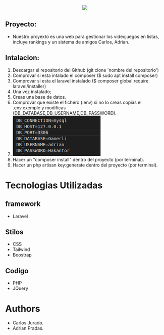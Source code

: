 <p align="center"><img src="https://image.freepik.com/vector-gratis/ninja-esport-gaming-logo_96628-68.jpg" width="400"></a></p>

## Proyecto:
- Nuestro proyexto es una web para gestionar los videojuegos en listas, incluye rankings y un sistema de amigos Carlos, Adrian.

## Intalacion:
1. Descargar el repositorio del Github (git clone 'nombre del repositorio')
2. Comprovar si esta intalado el composer ($ sudo apt install composer)
3. Comprovar si esta el laravel instalado ($ composer global require laravel/installer)
4. Una vez instalado;
5. Creas una base de datos.
6. Comprovar que existe el fichero (.env) si no lo creas copias el .env.exemple y modificas (DB_DATABASE,DB_USERNAME,DB_PASSWORD).
7. ![](wireframe_colors_images/env.png)
8. Hacer un "composer install" dentro del proyecto (por terminal).
9. Hacer un php artisan key:generate dentro del proyecto (por terminal).

# Tecnologias Utilizadas
## framework
- Laravel
## Stilos
- CSS
- Tailwind
- Boostrap
## Codigo
- PHP
- JQuery
# Authors
- Carlos Jurado.
- Adrian Pradas.
